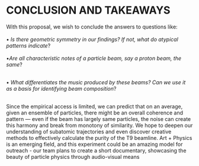 
# CONCLUSION AND TAKEAWAYS #

With this proposal, we wish to conclude the answers to questions like: <br>
<br>
• *Is there geometric symmetry in our findings? If not, what do atypical
patterns indicate*? <br>
<br>
•*Are all characteristic notes of a particle beam, say a proton beam, the
same*? <br>
<br>

• *What differentiates the music produced by these beams? Can we use it
as a basis for identifying beam composition*? <br>
<br>

Since the empirical access is limited, we can predict that on an average, given an
ensemble of particles, there might be an overall coherence and pattern — even if
the beam has largely same particles, the noise can create this harmony and break
from monotony of similarity. We hope to deepen our understanding of subatomic
trajectories and even discover creative methods to effectively calculate the purity
of the T9 beamline. Art + Physics is an emerging field, and this experiment
could be an amazing model for outreach - our team plans to create a short
documentary, showcasing the beauty of particle physics through audio-visual
means
